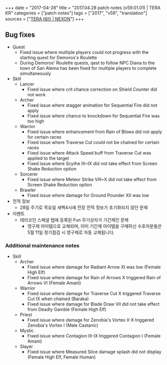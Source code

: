 +++
date = "2017-04-28"
title = "2017.04.28 patch notes (v59.01.01) | TERA KR"
categories = ["patch notes"]
tags = ["2017", "v59", "translation"]
sources = ["[TERA 테라 | NEXON](http://tera.nexon.com/news/update/view.aspx?n4articlesn=276)"]
+++

## Bug fixes

- Quest
  - Fixed issue where multiple players could not progress with the starting quest for Demoros's Roulette
  - During Demoros' Roulette quests, qest to follow NPC Diana to the town of San Alema has been fixed for multiple players to complete simultaneously
- Skill
  - Lancer
    - Fixed issue where crit chance correction on Shield Counter did not work
  - Archer
    - Fixed issue where stagger animation for Sequential Fire did not apply
    - Fixed issue where chance to knockdown for Sequential Fire was too high
  - Warrior
    - Fixed issue where enhancement from Rain of Blows did not apply for certain races
    - Fixed issue where Traverse Cut could not be chained for certain races
    - Fixed issue where Attack Speed buff from Traverse Cut was applied to the target
    - Fixed issue where Scythe III~IX did not take effect from Screen Shake Reduction option
  - Sorcerer
    - Fixed issue where Meteor Strike VIII~X did not take effect from Screen Shake Reduction option
  - Brawler
    - Fixed issue where damage for Ground Pounder XII was low
- 전적 정보
  - 28일 주기로 목요일 새벽4시에 전장 전적 정보가 초기화되지 않던 문제
- 이벤트
  - 테라코인 스페셜 탭에 등록된 Fun 무기상자가 기간제인 문제
    - 영구제 아이템으로 교체되며, 이미 기간제 아이템을 구매하신 수호자분들은 5월 11일 정기점검 시 영구제로 자동 교체됩니다.

### Additional maintenance notes
- Skill
  - Archer
    - Fixed issue where damage for Radiant Arrow XI was low (Female High Elf)
    - Fixed issue where damage for Rain of Arrows X triggered Rain of Arrows VI (Female Amani)
  - Warrior
    - Fixed issue where damage for Traverse Cut X triggered Traverse Cut IX when chained (Baraka)
    - Fixed issue where damage for Blade Draw VII did not take effect from Deadly Gamble (Female High Elf)
  - Priest
    - Fixed issue where damage for Zenobia's Vortex II-X triggered Zenobia's Vortex I (Male Castanic)
  - Mystic
    - Fixed issue where Contagion III-IX triggered Contagion I (Female Amani)
  - Slayer
    - Fixed issue where Measured Slice damage splash did not display (Female High Elf, Female Human)
